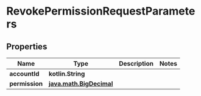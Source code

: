 
# RevokePermissionRequestParameters

## Properties
Name | Type | Description | Notes
------------ | ------------- | ------------- | -------------
**accountId** | **kotlin.String** |  | 
**permission** | [**java.math.BigDecimal**](java.math.BigDecimal.md) |  | 



